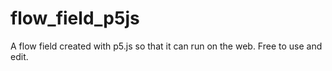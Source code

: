 # flow_field_p5js
A flow field created with p5.js so that it can run on the web. Free to use and edit.
